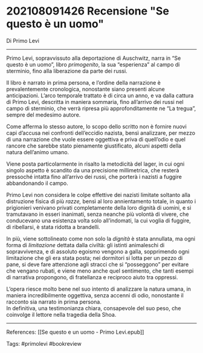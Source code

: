 # 202108091426 Recensione "Se questo è un uomo"
Di Primo Levi

---

Primo Levi, sopravvissuto alla deportazione di Auschwitz, narra in “Se questo è un uomo”, libro _primogenito_, la sua “esperienza” al campo di sterminio, fino alla liberazione da parte dei russi.

Il libro è narrato in prima persona, e l’ordine della narrazione è prevalentemente cronologica, nonostante siano presenti alcune anticipazioni. L’arco temporale trattato è di circa un anno, e va dalla cattura di Primo Levi, descritta in maniera sommaria, fino all’arrivo dei russi nel campo di sterminio, che verrà ripresa più approfonditamente ne “La tregua”, sempre del medesimo autore.

Come afferma lo stesso autore, lo scopo dello scritto non è fornire nuovi capi d’accusa nei confronti dell’eccidio nazista, bensì analizzare, per mezzo di una narrazione che vuole essere oggettiva e priva di quell’odio e quel rancore che sarebbe stato pienamente giustificato, alcuni aspetti della natura dell’animo umano.

Viene posta particolarmente in risalto la metodicità del lager, in cui ogni singolo aspetto è scandito da una precisione millimetrica, che resterà pressoché intatta fino all’arrivo dei russi, che porterà i nazisti a fuggire abbandonando il campo.

Primo Levi non considera le colpe effettive dei nazisti limitate soltanto alla distruzione fisica di più _razze,_ bensì al loro annientamento totale, in quanto i prigionieri venivano privati completamente della loro dignità di uomini, e si tramutavano in esseri inanimati, senza neanche più volontà di vivere, che conducevano una esistenza volta solo all’indomati, la cui voglia di fuggire, di ribellarsi, è stata ridotta a brandelli.

In più, viene sottolineato come non solo la _dignità_ è stata annullata, ma ogni forma di _limitazione_ dettata dalla civiltà: gli istinti animaleschi di sopravvivenza, e di assoluto egoismo vengono a galla, sopprimendo ogni limitazione che gli era stata posta; nei dormitori si lotta per un pezzo di pane, si deve fare attenzione agli stracci che si “posseggono” per evitare che vengano rubati, e viene meno anche quel sentimento, che tanti esempi di narrativa propongono, di fratellanza e reciproco aiuto tra oppressi.

L’opera riesce molto bene nel suo intento di analizzare la natura umana, in maniera incredibilmente oggettiva, senza accenni di odio, nonostante il racconto sia narrato in prima persona.  
In definitiva, una testimonianza chiara, consapevole del suo peso, che coinvolge il lettore nella tragedia della Shoa.

---

References:
	[[Se questo e un uomo - Primo Levi.epub]]
	
Tags:
	#primolevi 
	#bookreview